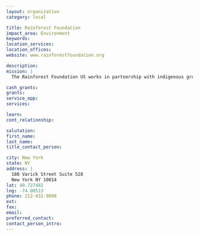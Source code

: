 ```yaml
---
layout: organization
category: local

title: Rainforest Foundation
impact_area: Environment
keywords: 
location_services: 
location_offices: 
website: www.rainforestfoundation.org

description: 
mission: |
  The Rainforest Foundation US works in partnership with indigenous groups and local grassroots organizations in Central and South America to secure rights to their lands, influence laws and policies to protect their resources, and build strong community leadership. We provide project-related grants and direct technical assistance to our partners.

cash_grants: 
grants: 
service_opp: 
services: 

learn: 
cont_relationship: 

salutation: 
first_name: 
last_name: 
title_contact_person: 

city: New York
state: NY
address: |
  180 Varick Street Suite 528   
  New York NY 10014
lat: 40.727482
lng: -74.00513
phone: 212-431-9098
ext: 
fax: 
email: 
preferred_contact: 
contact_person_intro: 
---
```

